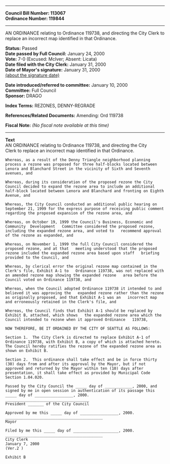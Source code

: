 * * * * *  
  
**Council Bill Number: [](#h0)[](#h2)113067**   
**Ordinance Number: 119844**  
  
* * * * *  
  
AN ORDINANCE relating to Ordinance 119738, and directing the City Clerk to replace an incorrect map identified in that Ordinance.  
  
**Status:** Passed   
**Date passed by Full Council:** January 24, 2000   
**Vote:** 7-0 (Excused: McIver; Absent: Licata)   
**Date filed with the City Clerk:** January 31, 2000   
**Date of Mayor's signature:** January 31, 2000   
[(about the signature date)](/~public/approvaldate.htm)   
  
  
**Date introduced/referred to committee:** January 10, 2000   
**Committee:** Full Council   
**Sponsor:** DRAGO   
  
**Index Terms:** REZONES, DENNY-REGRADE  
  
**References/Related Documents:** Amending: Ord 119738  
  
**Fiscal Note:** *(No fiscal note available at this time)*  
  
* * * * *  
  
**Text**  
    AN ORDINANCE  relating to Ordinance 119738, and directing the City  
    Clerk to replace an incorrect map identified in that Ordinance.  
  
    Whereas, as a result of the Denny Triangle neighborhood planning  
    process a rezone was proposed for three half-blocks located between  
    Lenora and Blanchard Street in the vicinity of Sixth and Seventh  
    avenues, and  
  
    Whereas, during its consideration of the proposed rezone the City  
    Council decided to expand the rezone area to include an additional  
    half-block located between Lenora and Blanchard and fronting on Eighth  
    Avenue, and  
  
    Whereas, the City Council conducted an additional public hearing on  
    September 21, 1999 for the express purpose of receiving public comment  
    regarding the proposed expansion of the rezone area, and  
  
    Whereas, on October 19, 1999 the Council's Business, Economic and  
    Community  Development   Committee considered the proposed rezone,  
    including the expanded rezone area, and voted to   recommend approval  
    of the rezone as expanded, and  
  
    Whereas, on November 1, 1999 the full City Council considered the  
    proposed rezone, and at that   meeting understood that the proposed  
    rezone included the expanded rezone area based upon staff   briefing  
    provided to the Council, and  
  
    Whereas, by clerical error the original rezone map contained in the  
    Clerk's file, Exhibit A-1 to   Ordinance 119738, was not replaced with  
    an amended rezone map showing the expanded rezone   area before the  
    Council voted on Ordinance 119738, and  
  
    Whereas, when the Council adopted Ordinance 119738 it intended to and  
    believed it was approving the   expanded rezone rather than the rezone  
    as originally proposed, and that Exhibit A-1 was an   incorrect map  
    and erroneously retained in the Clerk's file, and  
  
    Whereas, the Council finds that Exhibit A-1 should be replaced by  
    Exhibit B, attached, which shows   the expanded rezone area which the  
    Council intended to rezone when it approved Ordinance   119738,  
  
    NOW THEREFORE, BE IT ORDAINED BY THE CITY OF SEATTLE AS FOLLOWS:  
  
    Section 1.  The City Clerk is directed to replace Exhibit A-1 of  
    Ordinance 119738, with Exhibit B, a copy of which is attached hereto.  
    The Council hereby ratifies the rezone of the expanded rezone area as  
    shown on Exhibit B.  
  
    Section 2.  This ordinance shall take effect and be in force thirty  
    (30) days from and after its approval by the Mayor, but if not  
    approved and returned by the Mayor within ten (10) days after  
    presentation, it shall take effect as provided by Municipal Code  
    Section 1.04.020.  
  
    Passed by the City Council the _____ day of ____________, 2000, and  
    signed by me in open session in authentication of its passage this  
    _____ day of _________________, 2000.  
    _____________________________________  
    President _______ of the City Council  
  
    Approved by me this _____ day of _________________, 2000.  
    ___________________________________________  
    Mayor  
  
    Filed by me this _____ day of ____________________, 2000.  
    ___________________________________________  
    City Clerk  
    January 7, 2000  
    (Ver.2 )  
  
    Exhibit B  

